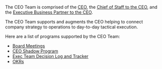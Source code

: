 The CEO Team is comprised of the [CEO](../../team/ceo/index.md), the [Chief of Staff to the CEO](../../team/index.md#connor-obrien), and the [Executive Business Partner to the CEO](../../team/index.md#sally-voisen).

The CEO Team supports and augments the CEO helping to connect company strategy to operations to day-to-day tactical execution.

Here are a list of programs supported by the CEO Team:

- [Board Meetings](https://docs.google.com/document/d/1gPZycyHduo0OB-6PgfuMvTFx95a0rNFmWaPR7E3R7qg/edit?usp=sharing)
- [CEO Shadow Program](https://handbook.sourcegraph.com/departments/ceo-team/ceo-shadow-program/)
- [Exec Team Decision Log and Tracker](https://docs.google.com/document/d/14snvXSR_SosGfO9GFZHZ4GPy94omcEuDUUKrLdqUQuw/edit?usp=sharing)
- [OKRs](https://handbook.sourcegraph.com/strategy-goals/goals/)

